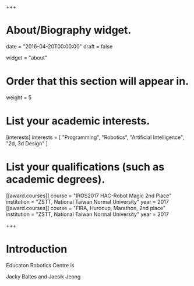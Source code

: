 +++
# About/Biography widget.

date = "2016-04-20T00:00:00"
draft = false

widget = "about"

# Order that this section will appear in.
weight = 5

# List your academic interests.
[interests]
  interests = [
    "Programming",
    "Robotics",
    "Artificial Intelligence",
    "2d, 3d Design"
  ]

# List your qualifications (such as academic degrees).
[[award.courses]]
  course = "IROS2017 HAC-Robot Magic 2nd Place"
  institution = "ZSTT, National Taiwan Normal University"
  year = 2017
[[award.courses]]
  course = "FIRA, Hurocup, Marathon, 2nd place"
  institution = "ZSTT, National Taiwan Normal University"
  year = 2017

+++

# Introduction

Educaton Robotics Centre is

Jacky Baltes and Jaesik Jeong
